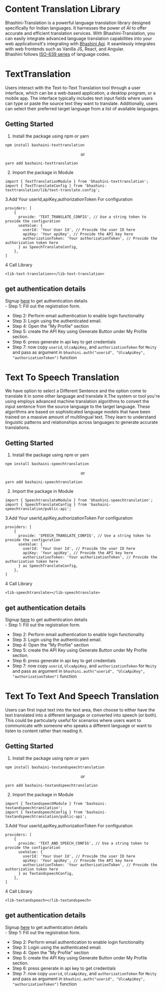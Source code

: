 # Content Translation Library
Bhashini-Translation is a powerful language translation library designed specifically for Indian languages. It harnesses the power of AI to offer accurate and efficient translation services. With Bhashini-Translation, you can easily integrate advanced language translation capabilities into your web applicationsIt's integrating with [Bhashini Api](https://bhashini.gitbook.io/bhashini-apis/). It seamlessly integrates with web frontends such as Vanilla JS, React, and Angular.  
Bhashini follows [ISO-639 series](https://www.loc.gov/standards/iso639-2/php/code_list.php) of language codes.

# TextTranslation
Users interact with the Text-to-Text Translation tool through a user interface, which can be a web-based application, a desktop program, or a mobile app. The interface typically includes text input fields where users can type or paste the source text they want to translate. Additionally, users can select their preferred target language from a list of available languages.

## Getting Started
1. Install the package using npm or yarn
```shell
npm install bashaini-texttranslation 
```
<center> or </center>  
  
```shell
yarn add bashaini-texttranslation  
```
2. Import the package in Module
```shell
import { TextTranslationModule } from 'bhashini-texttranslation';
import { TextTranslateConfig } from 'bhashini-texttranslation/lib/text-translate.config';
```
3.Add Your userId,apiKey,authorizationToken For configuration
```
providers: [
    {
      provide: 'TEXT_TRANSLATE_CONFIG', // Use a string token to provide the configuration
      useValue: {
        userId: 'Your User Id', // Provide the user ID here
        apiKey: 'Your apiKey', // Provide the API key here
        authorizationToken: 'Your authorizationToken', // Provide the authorization token here
      } as SpeechTranslateConfig,
    },
]
```
4 Call Library  
```
<lib-text-translation></lib-text-translation>
```
## get authentication details
Signup [here](https://bhashini.gov.in/ulca/user/register) to get authentication details  
    - Step 1: Fill out the registration form.
   - Step 2: Perform email authentication to enable login functionality
   - Step 3: Login using the authenticated email.
   - Step 4: Open the "My Profile" section
   - Step 5: create the API Key using Generate Button under My Profile section.   
   - Step 6: press generate in api key to get credentials
   - Step 7: now copy `userid`, `UlcaApiKey`, and 	`authorizationToken` for `Meity` and pass as argument in `bhashini.auth("userid", "UlcaApiKey", "authorizationToken")` function 


# Text To Speech Translation
We have option to select a Different Sentence and the option come to translate it in some other language and translate it.The system or tool you're using employs advanced machine translation algorithms to convert the input sentence from the source language to the target language. These algorithms are based on sophisticated language models that have been trained on a massive amount of multilingual text. They learn to understand linguistic patterns and relationships across languages to generate accurate translations.
## Getting Started
1. Install the package using npm or yarn
```shell
npm install bashaini-speechtranslation 
```
<center> or </center>  
  
```shell
yarn add bashaini-speechtranslation  
```
2. Import the package in Module
```shell
import { SpeechtranslateModule } from 'bhashini-speechtranslation';
import { SpeechTranslateConfig } from 'bashaini-speechtranslation/public-api';
```
3.Add Your userId,apiKey,authorizationToken For configuration
```
providers: [
    {
      provide: 'SPEECH_TRANSLATE_CONFIG', // Use a string token to provide the configuration
      useValue: {
        userId: 'Your User Id', // Provide the user ID here
        apiKey: 'Your apiKey', // Provide the API key here
        authorizationToken: 'Your authorizationToken', // Provide the authorization token here
      } as SpeechTranslateConfig,
    },
]
```
4 Call Library  
```
<lib-speechtranslate></lib-speechtranslate>
```
## get authentication details
Signup [here](https://bhashini.gov.in/ulca/user/register) to get authentication details  
    - Step 1: Fill out the registration form.
   - Step 2: Perform email authentication to enable login functionality
   - Step 3: Login using the authenticated email.
   - Step 4: Open the "My Profile" section
   - Step 5: create the API Key using Generate Button under My Profile section.   
   - Step 6: press generate in api key to get credentials
   - Step 7: now copy `userid`, `UlcaApiKey`, and 	`authorizationToken` for `Meity` and pass as argument in `bhashini.auth("userid", "UlcaApiKey", "authorizationToken")` function 

# Text To Text And Speech Translation
Users can first input text into the text area, then choose to either have the text translated into a different language or converted into speech (or both). This could be particularly useful for scenarios where users want to communicate with someone who speaks a different language or want to listen to content rather than reading it.
## Getting Started
1. Install the package using npm or yarn
```shell
npm install bashaini-textandspeechtranslation 
```
<center> or </center>  
  
```shell
yarn add bashaini-textandspeechtranslation 
```
2. Import the package in Module
```shell
import { TextandspeechModule } from 'bashaini-textandspeechtranslation';
import { TextandspeechConfig } from 'bashaini-textandspeechtranslation/public-api';
```
3.Add Your userId,apiKey,authorizationToken For configuration
```
providers: [
    {
      provide: 'TEXT_AND_SPEECH_CONFIG', // Use a string token to provide the configuration
      useValue: {
        userId: 'Your User Id', // Provide the user ID here
        apiKey: 'Your apiKey', // Provide the API key here
        authorizationToken: 'Your authorizationToken', // Provide the authorization token here
      } as TextandspeechConfig,
    },
]
```
4 Call Library  
```
<lib-textandspeech></lib-textandspeech>
```
## get authentication details
Signup [here](https://bhashini.gov.in/ulca/user/register) to get authentication details  
    - Step 1: Fill out the registration form.
   - Step 2: Perform email authentication to enable login functionality
   - Step 3: Login using the authenticated email.
   - Step 4: Open the "My Profile" section
   - Step 5: create the API Key using Generate Button under My Profile section.   
   - Step 6: press generate in api key to get credentials
   - Step 7: now copy `userid`, `UlcaApiKey`, and 	`authorizationToken` for `Meity` and pass as argument in `bhashini.auth("userid", "UlcaApiKey", "authorizationToken")` function 


